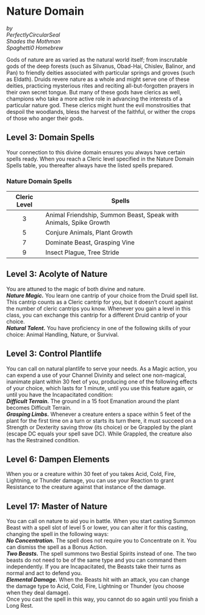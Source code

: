 # Nature Domain
*by*  
*PerfectlyCircularSeal*  
*Shades the Mothman*  
*Spaghetti0 Homebrew*  

Gods of nature are as varied as the natural world itself; from inscrutable gods of the deep forests (such as Silvanus, Obad-Hai, Chislev, Balinor, and Pan) to friendly deities associated with particular springs and groves (such as Eldath). Druids revere nature as a whole and might serve one of these deities, practicing mysterious rites and reciting all-but-forgotten prayers in their own secret tongue. But many of these gods have clerics as well, champions who take a more active role in advancing the interests of a particular nature god. These clerics might hunt the evil monstrosities that despoil the woodlands, bless the harvest of the faithful, or wither the crops of those who anger their gods.

## Level 3: Domain Spells
Your connection to this divine domain ensures you always have certain spells ready. When you reach a Cleric level specified in the Nature Domain Spells table, you thereafter always have the listed spells prepared.

### Nature Domain Spells
| Cleric Level | Spells                                                            |
|:------------:|-------------------------------------------------------------------|
| 3            | Animal Friendship, Summon Beast, Speak with Animals, Spike Growth |
| 5            | Conjure Animals, Plant Growth                                     |
| 7            | Dominate Beast, Grasping Vine                                     |
| 9            | Insect Plague, Tree Stride                                        |

## Level 3: Acolyte of Nature
You are attuned to the magic of both divine and nature.  
***Nature Magic.*** You learn one cantrip of your choice from the Druid spell list. This cantrip counts as a Cleric cantrip for you, but it doesn’t count against the number of cleric cantrips you know. Whenever you gain a level in this class, you can exchange this cantrip for a different Druid cantrip of your choice.  
***Natural Talent.*** You have proficiency in one of the following skills of your choice: Animal Handling, Nature, or Survival.

## Level 3: Control Plantlife
You can call on natural plantlife to serve your needs. As a Magic action, you can expend a use of your Channel Divinity and select one non-magical, inanimate plant within 30 feet of you, producing one of the following effects of your choice, which lasts for 1 minute, until you use this feature again, or until you have the Incapacitated condition:  
***Difficult Terrain.*** The ground in a 15 foot Emanation around the plant becomes Difficult Terrain.  
***Grasping Limbs.*** Whenever a creature enters a space within 5 feet of the plant for the first time on a turn or starts its turn there, it must succeed on a Strength or Dexterity saving throw (its choice) or be Grappled by the plant (escape DC equals your spell save DC). While Grappled, the creature also has the Restrained condition.

## Level 6: Dampen Elements
When you or a creature within 30 feet of you takes Acid, Cold, Fire, Lightning, or Thunder damage, you can use your Reaction to grant Resistance to the creature against that instance of the damage.

## Level 17: Master of Nature
You can call on nature to aid you in battle. When you start casting Summon Beast with a spell slot of level 5 or lower, you can alter it for this casting, changing the spell in the following ways:  
***No Concentration.*** The spell does not require you to Concentrate on it. You can dismiss the spell as a Bonus Action.  
***Two Beasts.*** The spell summons two Bestial Spirits instead of one. The two beasts do not need to be of the same type and you can command them independently. If you are Incapacitated, the Beasts take their turns as normal and act to defend you.  
***Elemental Damage.*** When the Beasts hit with an attack, you can change the damage type to Acid, Cold, Fire, Lightning or Thunder (you choose when they deal damage).  
Once you cast the spell in this way, you cannot do so again until you finish a Long Rest. 